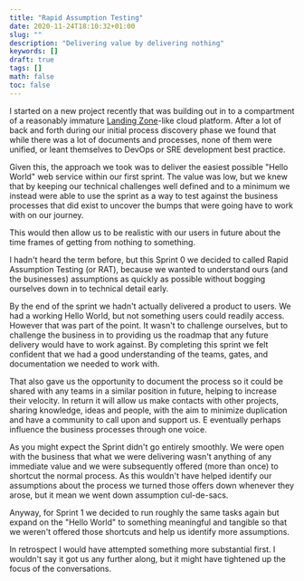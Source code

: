 ```yaml
---
title: "Rapid Assumption Testing"
date: 2020-11-24T18:10:32+01:00
slug: ""
description: "Delivering value by delivering nothing"
keywords: []
draft: true
tags: []
math: false
toc: false
---
```


I started on a new project recently that was building out in to a compartment of a reasonably immature [Landing Zone](https://aws.amazon.com/solutions/implementations/aws-landing-zone/)-like cloud platform. After a lot of back and forth during our initial process discovery phase we found that while there was a lot of documents and processes, none of them were unified, or leant themselves to DevOps or SRE development best practice.

Given this, the approach we took was to deliver the easiest possible "Hello World" web service within our first sprint. The value was low, but we knew that by keeping our technical challenges well defined and to a minimum we instead were able to use the sprint as a way to test against the business processes that did exist to uncover the bumps that were going have to work with on our journey.

This would then allow us to be realistic with our users in future about the time frames of getting from nothing to something.

I hadn't heard the term before, but this Sprint 0 we decided to called Rapid Assumption Testing (or RAT), because we wanted to understand ours (and the businesses) assumptions as quickly as possible without bogging ourselves down in to technical detail early.

By the end of the sprint we hadn't actually delivered a product to users. We had a working Hello World, but not something users could readily access. However that was part of the point. It wasn't to challenge ourselves, but to challenge the business in to providing us the roadmap that any future delivery would have to work against. By completing this sprint we felt confident that we had a good understanding of the teams, gates, and documentation we needed to work with.

That also gave us the opportunity to document the process so it could be shared with any teams in a similar position in future, helping to increase their velocity. In return it will allow us make contacts with other projects, sharing knowledge, ideas and people, with the aim to minimize duplication and have a community to call upon and support us. E eventually perhaps influence the business processes through one voice.

As you might expect the Sprint didn't go entirely smoothly. We were open with the business that what we were delivering wasn't anything of any immediate value and we were subsequently offered (more than once) to shortcut the normal process. As this wouldn't have helped identify our assumptions about the process we turned those offers down whenever they arose, but it mean we went down assumption cul-de-sacs.

Anyway, for Sprint 1 we decided to run roughly the same tasks again but expand on the "Hello World" to something meaningful and tangible so that we weren't offered those shortcuts and help us identify more assumptions.

In retrospect I would have attempted something more substantial first. I wouldn't say it got us any further along, but it might have tightened up the focus of the conversations.
